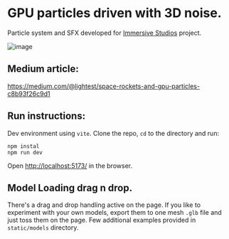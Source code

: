 # GPU particles driven with 3D noise.

Particle system and SFX developed for [Immersive Studios](https://twitter.com/ImmersivStudios) project.

![image](https://github.com/lightest/gpuparticles/assets/2725889/64da37ef-e051-4496-8aaa-cf252c1d1783)

## Medium article:
https://medium.com/@lightest/space-rockets-and-gpu-particles-c8b93f26c9d1

## Run instructions:
Dev environment using `vite`. Clone the repo, `cd` to the directory and run:

```
npm instal
npm run dev
```

Open [http://localhost:5173/](http://localhost:5173/) in the browser.

## Model Loading drag n drop.
There's a drag and drop handling active on the page. If you like to experiment with your own models, export them to one mesh `.glb` file and just toss them on the page.
Few additional examples provided in `static/models` directory.
